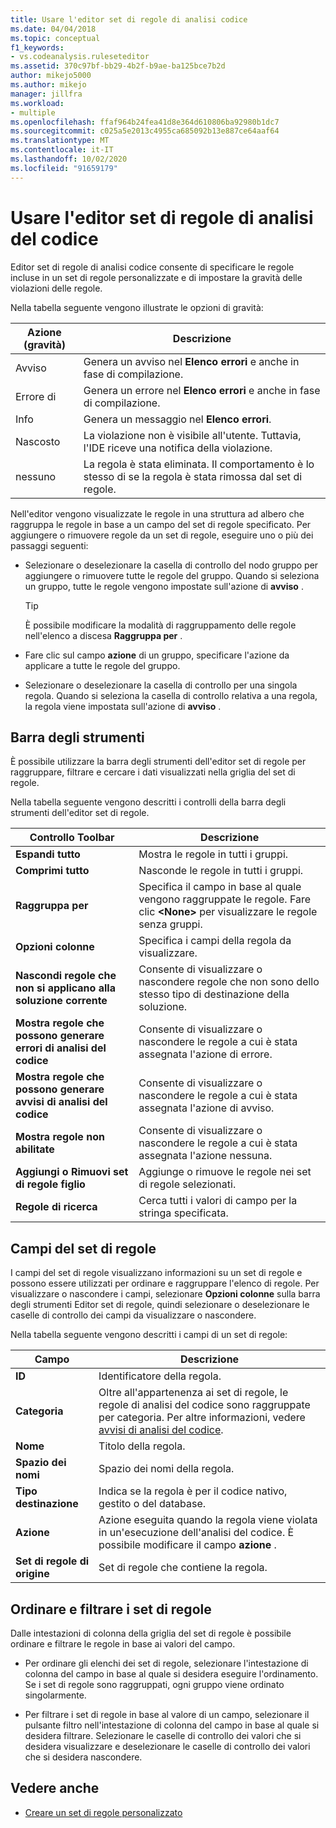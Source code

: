 ```yaml
---
title: Usare l'editor set di regole di analisi codice
ms.date: 04/04/2018
ms.topic: conceptual
f1_keywords:
- vs.codeanalysis.ruleseteditor
ms.assetid: 370c97bf-bb29-4b2f-b9ae-ba125bce7b2d
author: mikejo5000
ms.author: mikejo
manager: jillfra
ms.workload:
- multiple
ms.openlocfilehash: ffaf964b24fea41d8e364d610806ba92980b1dc7
ms.sourcegitcommit: c025a5e2013c4955ca685092b13e887ce64aaf64
ms.translationtype: MT
ms.contentlocale: it-IT
ms.lasthandoff: 10/02/2020
ms.locfileid: "91659179"
---
```

# <a name="use-the-code-analysis-rule-set-editor"></a>Usare l'editor set di regole di analisi del codice

Editor set di regole di analisi codice consente di specificare le regole incluse in un set di regole personalizzate e di impostare la gravità delle violazioni delle regole.

Nella tabella seguente vengono illustrate le opzioni di gravità:

|Azione (gravità)|Descrizione|
|-|-|
|Avviso|Genera un avviso nel **Elenco errori** e anche in fase di compilazione.|
|Errore di|Genera un errore nel **Elenco errori** e anche in fase di compilazione.|
|Info|Genera un messaggio nel **Elenco errori**.|
|Nascosto|La violazione non è visibile all'utente. Tuttavia, l'IDE riceve una notifica della violazione.|
|nessuno|La regola è stata eliminata. Il comportamento è lo stesso di se la regola è stata rimossa dal set di regole.|

Nell'editor vengono visualizzate le regole in una struttura ad albero che raggruppa le regole in base a un campo del set di regole specificato. Per aggiungere o rimuovere regole da un set di regole, eseguire uno o più dei passaggi seguenti:

- Selezionare o deselezionare la casella di controllo del nodo gruppo per aggiungere o rimuovere tutte le regole del gruppo. Quando si seleziona un gruppo, tutte le regole vengono impostate sull'azione di **avviso** .

   > [!TIP]
   > È possibile modificare la modalità di raggruppamento delle regole nell'elenco a discesa **Raggruppa per** .

- Fare clic sul campo **azione** di un gruppo, specificare l'azione da applicare a tutte le regole del gruppo.

- Selezionare o deselezionare la casella di controllo per una singola regola. Quando si seleziona la casella di controllo relativa a una regola, la regola viene impostata sull'azione di **avviso** .

## <a name="toolbar"></a>Barra degli strumenti

È possibile utilizzare la barra degli strumenti dell'editor set di regole per raggruppare, filtrare e cercare i dati visualizzati nella griglia del set di regole.

Nella tabella seguente vengono descritti i controlli della barra degli strumenti dell'editor set di regole.

|Controllo Toolbar|Descrizione|
|---------------------|-----------------|
|**Espandi tutto**|Mostra le regole in tutti i gruppi.|
|**Comprimi tutto**|Nasconde le regole in tutti i gruppi.|
|**Raggruppa per**|Specifica il campo in base al quale vengono raggruppate le regole. Fare clic **\<None>** per visualizzare le regole senza gruppi.|
|**Opzioni colonne**|Specifica i campi della regola da visualizzare.|
|**Nascondi regole che non si applicano alla soluzione corrente**|Consente di visualizzare o nascondere regole che non sono dello stesso tipo di destinazione della soluzione.|
|**Mostra regole che possono generare errori di analisi del codice**|Consente di visualizzare o nascondere le regole a cui è stata assegnata l'azione di errore.|
|**Mostra regole che possono generare avvisi di analisi del codice**|Consente di visualizzare o nascondere le regole a cui è stata assegnata l'azione di avviso.|
|**Mostra regole non abilitate**|Consente di visualizzare o nascondere le regole a cui è stata assegnata l'azione nessuna.|
|**Aggiungi o Rimuovi set di regole figlio**|Aggiunge o rimuove le regole nei set di regole selezionati.|
|**Regole di ricerca**|Cerca tutti i valori di campo per la stringa specificata.|

## <a name="rule-set-fields"></a>Campi del set di regole

I campi del set di regole visualizzano informazioni su un set di regole e possono essere utilizzati per ordinare e raggruppare l'elenco di regole. Per visualizzare o nascondere i campi, selezionare **Opzioni colonne** sulla barra degli strumenti Editor set di regole, quindi selezionare o deselezionare le caselle di controllo dei campi da visualizzare o nascondere.

Nella tabella seguente vengono descritti i campi di un set di regole:

|Campo|Descrizione|
|-----------|-----------------|
|**ID**|Identificatore della regola.|
|**Categoria**|Oltre all'appartenenza ai set di regole, le regole di analisi del codice sono raggruppate per categoria. Per altre informazioni, vedere [avvisi di analisi del codice](/dotnet/fundamentals/code-analysis/quality-rules/index).|
|**Nome**|Titolo della regola.|
|**Spazio dei nomi**|Spazio dei nomi della regola.|
|**Tipo destinazione**|Indica se la regola è per il codice nativo, gestito o del database.|
|**Azione**|Azione eseguita quando la regola viene violata in un'esecuzione dell'analisi del codice. È possibile modificare il campo **azione** .|
|**Set di regole di origine**|Set di regole che contiene la regola.|

## <a name="sort-and-filter-rule-sets"></a>Ordinare e filtrare i set di regole

Dalle intestazioni di colonna della griglia del set di regole è possibile ordinare e filtrare le regole in base ai valori del campo.

- Per ordinare gli elenchi dei set di regole, selezionare l'intestazione di colonna del campo in base al quale si desidera eseguire l'ordinamento. Se i set di regole sono raggruppati, ogni gruppo viene ordinato singolarmente.

- Per filtrare i set di regole in base al valore di un campo, selezionare il pulsante filtro nell'intestazione di colonna del campo in base al quale si desidera filtrare. Selezionare le caselle di controllo dei valori che si desidera visualizzare e deselezionare le caselle di controllo dei valori che si desidera nascondere.

## <a name="see-also"></a>Vedere anche

- [Creare un set di regole personalizzato](../code-quality/how-to-create-a-custom-rule-set.md)
